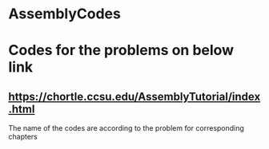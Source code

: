 # AssemblyCodes
# Codes for the problems on below link
## https://chortle.ccsu.edu/AssemblyTutorial/index.html
The name of the codes are according to the problem for corresponding chapters
